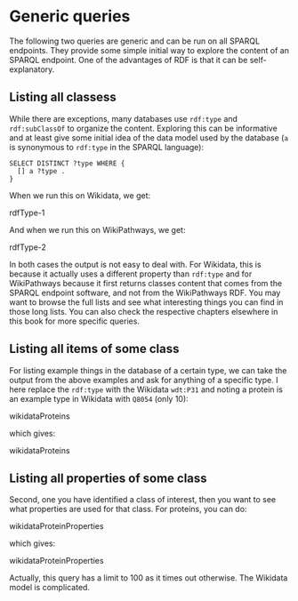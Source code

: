 # Generic queries

The following two queries are generic and can be run on all SPARQL endpoints. They provide
some simple initial way to explore the content of an SPARQL endpoint. One of the advantages
of RDF is that it can be self-explanatory.

## Listing all classess

While there are exceptions, many databases use `rdf:type` and `rdf:subClassOf` to organize
the content. Exploring this can be informative and at least give some initial idea of the
data model used by the database (`a` is synonymous to `rdf:type` in the SPARQL language):

```sparql
SELECT DISTINCT ?type WHERE {
  [] a ?type .
}
```

When we run this on Wikidata, we get:

<out limit="10">rdfType-1</out>

And when we run this on WikiPathways, we get:

<out limit="10">rdfType-2</out>

In both cases the output is not easy to deal with. For Wikidata, this is because it actually
uses a different property than `rdf:type` and for WikiPathways because it first returns classes
content that comes from the SPARQL endpoint software, and not from the WikiPathways RDF.
You may want to browse the full lists and see what interesting things you can find in those long lists.
You can also check the respective chapters elsewhere in this book for more specific queries.

## Listing all items of some class

For listing example things in the database of a certain type, we can take the output from
the above examples and ask for anything of a specific type. I here replace the `rdf:type` 
with the Wikidata `wdt:P31` and noting a protein is an example type in Wikidata with
`Q8054` (only 10):

<sparql>wikidataProteins</sparql>

which gives:

<out>wikidataProteins</out>

## Listing all properties of some class

Second, one you have identified a class of interest, then you want to see what properties
are used for that class. For proteins, you can do:

<sparql>wikidataProteinProperties</sparql>

which gives:

<out limit="25">wikidataProteinProperties</out>

Actually, this query has a limit to 100 as it times out otherwise. The Wikidata model is complicated.
